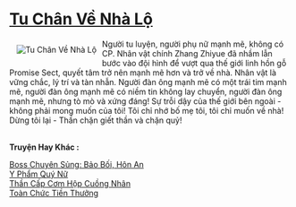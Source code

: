 <a href="https://truyentiki.com/tu-chan-ve-nha-lo.30713/" title="Tu Chân Về Nhà Lộ"><h1>Tu Chân Về Nhà Lộ</h1></a><div style="display:table"><img align="right" style="float: left; padding: 10px;" src="https://truyentiki.com/a/img/str/src/30713.jpg" alt="Tu Chân Về Nhà Lộ">Người tu luyện, người phụ nữ mạnh mẽ, không có CP. Nhân vật chính Zhang Zhiyue đã nhầm lẫn bước vào đội hình để vượt qua thế giới linh hồn gỗ Promise Sect, quyết tâm trở nên mạnh mẽ hơn và trở về nhà. Nhân vật là vững chắc, lý trí và tàn nhẫn. Người đàn ông mạnh mẽ có một trái tim mạnh mẽ, người đàn ông mạnh mẽ có niềm tin không lay chuyển, người đàn ông mạnh mẽ, nhưng tò mò và xứng đáng! Sự trỗi dậy của thế giới bên ngoài - không phải mong muốn của tôi! Tôi chỉ nhớ bố mẹ tôi, tôi chỉ muốn về nhà! Dừng tôi lại - Thần chặn giết thần và chặn quỷ!</div><p><br><b>Truyện Hay Khác :</b></p><a href="https://truyentiki.com/boss-chuyen-sung-bao-boi-hon-an.30712/" alt="Boss Chuyên Sủng: Bảo Bối, Hôn An">Boss Chuyên Sủng: Bảo Bối, Hôn An</a><br/><a href="https://github.com/nownovels/truyenhay/tree/master/truyenhay/30356/README.md" alt="Y Phẩm Quý Nữ">Y Phẩm Quý Nữ</a><br/><a href="https://github.com/nownovels/top500/tree/master/truyenhay/33834/" alt="Thần Cấp Cơm Hộp Cuồng Nhân">Thần Cấp Cơm Hộp Cuồng Nhân</a><br/><a href="https://github.com/nownovels/truyenhay/tree/master/truyenhay/30664/README.md" alt="Toàn Chức Tiền Thưởng">Toàn Chức Tiền Thưởng</a><br/>